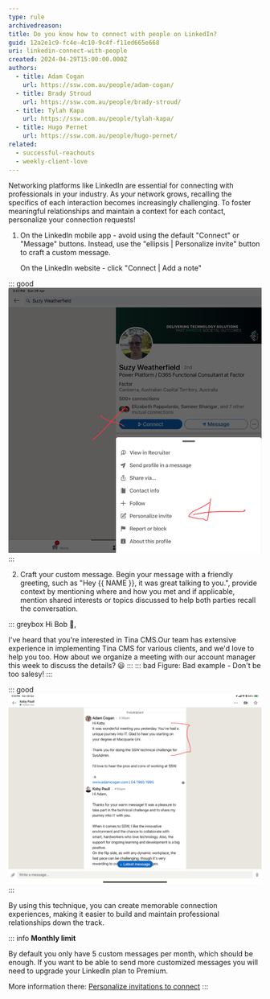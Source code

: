 ```yaml
---
type: rule
archivedreason:
title: Do you know how to connect with people on LinkedIn?
guid: 12a2e1c9-fc4e-4c10-9c4f-f11ed665e668
uri: linkedin-connect-with-people
created: 2024-04-29T15:00:00.000Z
authors: 
  - title: Adam Cogan
    url: https://ssw.com.au/people/adam-cogan/
  - title: Brady Stroud
    url: https://ssw.com.au/people/brady-stroud/
  - title: Tylah Kapa
    url: https://ssw.com.au/people/tylah-kapa/
  - title: Hugo Pernet
    url: https://ssw.com.au/people/hugo-pernet/
related:
  - successful-reachouts
  - weekly-client-love
---
```


Networking platforms like LinkedIn are essential for connecting with professionals in your industry. As your network grows, recalling the specifics of each interaction becomes increasingly challenging. To foster meaningful relationships and maintain a context for each contact, personalize your connection requests!

<!--endintro-->

1. On the LinkedIn mobile app - avoid using the default "Connect" or "Message" buttons. Instead, use the "ellipsis | Personalize invite" button to craft a custom message.

   On the LinkedIn website - click "Connect | Add a note"

::: good
![Figure: Use "Personalize invite" instead of "Connect" or "Message"](personnalize-invite.jpeg)
:::

2. Craft your custom message. Begin your message with a friendly greeting, such as "Hey {{ NAME }}, it was great talking to you.", provide context by mentioning where and how you met and if applicable, mention shared interests or topics discussed to help both parties recall the conversation.

::: greybox
Hi Bob 👋,

I've heard that you're interested in Tina CMS.Our team has extensive experience in implementing Tina CMS for various clients, and we'd love to help you too. How about we organize a meeting with our account manager this week to discuss the details? 😃
:::
::: bad
Figure: Bad example - Don't be too salesy!
:::

::: good
![Figure: The red part will be useful to remember the person, the rest is to create a soft engagement](context-message.jpeg)
:::

By using this technique, you can create memorable connection experiences, making it easier to build and maintain professional relationships down the track.

::: info
**Monthly limit**

By default you only have 5 custom messages per month, which should be enough. If you want to be able to send more customized messages you will need to upgrade your LinkedIn plan to Premium.

More information there: [Personalize invitations to connect](https://www.linkedin.com/help/linkedin/answer/a563153)
:::

